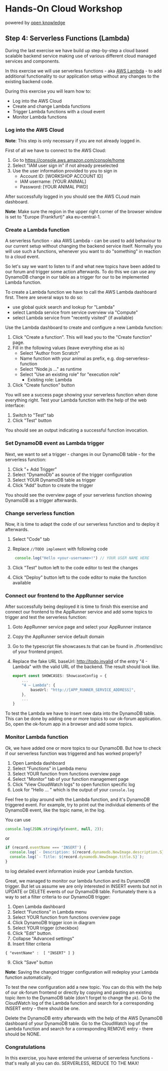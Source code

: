 # Hands-On Cloud Workshop
powered by [open knowledge](https://www.openknowledge.de)

## Step 4: Serverless Functions (Lambda)

During the last exercise we have build up step-by-step a cloud based scalable backend service 
making use of various different cloud managed services and components. 

In this exercise we will use serverless functions - aka [AWS Lambda](https://aws.amazon.com/lambda/) - to add 
additional functionality to our application setup without any changes to the existing backend code. 

During this exercise you will learn how to:

- Log into the AWS Cloud 
- Create and change Lambda functions
- Trigger Lambda functions with a cloud event 
- Monitor Lambda functions

### Log into the AWS Cloud

**Note**: This step is only necessary if you are not already logged in.

First of all we have to connect to the AWS Cloud:

1. Go to https://console.aws.amazon.com/console/home
2. Select "IAM user sign in" if not already preselected
3. Use the user information provided to you to sign in
    - Account ID: [WORKSHOP ACCOUNT ID]
    - IAM username: [YOUR ANIMAL]
    - Password: [YOUR ANIMAL PWD]

After successfully logged in you should see the AWS CLoud main dashboard.

**Note**: Make sure the region in the upper right corner of the browser window
is set to "Europe (Frankfurt)" aka eu-central-1.

### Create a Lambda function 

A serverless function - aka AWS Lambda - can be used to add behaviour to our current 
setup without changing the backend service itself. Normally you will use such a functions, 
whenever you want to do "something" in reaction to a cloud event. 

So let's say we want to listen to if and what new topics have been added to our forum 
and trigger some action afterwards. To do this we can use any DynamoDB change in our table 
as a trigger for our to be implemented Lambda function. 

To create a Lambda function we have to call the AWS Lambda dashboard first. There are
several ways to do so:

- use global quick search and lookup for "Lambda"
- select Lambda service from service overview via "Compute"
- select Lambda service from "recently visited" (if available)

Use the Lambda dashboard to create and configure a new Lambda function:

1. Click "Create a function". This will lead you to the "Create function" page.
2. Fill in the following values (leave everything else as is)
    - Select "Author from Scratch" 
    - Name function with your animal as prefix, e.g. dog-serverless-function
    - Select "Node.js ..." as runtime
    - Select "Use an existing role" for "execution role"
      - Existing role: Lambda 
3. Click "Create function" button

You will see a success page showing your serverless function when done everything right. Test your
Lambda function with the help of the web interface: 

1. Switch to "Test" tab 
2. Click "Test" button 

You should see an output indicating a successful function invocation. 

### Set DynamoDB event as Lambda trigger

Next, we want to set a trigger - changes in our DynamoDB table - for the serverless function: 

1. Click "+ Add Trigger"
2. Select "DynamoDb" as source of the trigger configuration
3. Select YOUR DynamoDB table as trigger 
4. Click "Add" button to create the trigger

You should see the overview page of your serverless function showing DynamoDB as a trigger afterwards. 

### Change serverless function 

Now, it is time to adapt the code of our serverless function and to deploy it afterwards. 

1. Select "Code" tab
2. Replace `//TODO implement` with following code 

    ``` typescript
     console.log("Hello <your-username>!") // YOUR USER NAME HERE 
    ``` 
3. Click "Test" button left to the code editor to test the changes 
4. Click "Deploy" button left to the code editor to make the function available 

### Connect our frontend to the AppRunner service

After successfully being deployed it is time to finish this exercise and connect our frontend
to the AppRunner service and add some topics to trigger and test the serverless function:

1. Goto AppRunner service page and select your AppRunner instance
2. Copy the AppRunner service default domain
3. Go to the typescript file showcases.ts that can be found in ./frontend/src of your frontend project.
4. Replace the fake URL baseUrl: http://todo.invalid of the entry "4 - Lambda" with the valid URL of the
   backend. The result should look like.

    ```typescript
    export const SHOWCASES: ShowcaseConfig = {
        ...
        "4 – Lambda": {
            baseUrl: "http://[APP_RUNNER_SERVICE_ADDRESS]",
        },
        ...
    }
    ```
To test the Lambda we have to insert new data into the DynamoDB table. This can be done 
by adding one or more topics to our ok-forum application. So, open the ok-forum app in 
a browser and add some topics. 

### Monitor Lambda function  

Ok, we have added one or more topics to our DynamoDB. But how to check if 
our serverless function was triggered and has worked properly? 

1. Open Lambda dashboard
2. Select "Functions" in Lambda menu
3. Select YOUR function from functions overview page 
4. Select "Monitor" tab of your function management page
5. Click "View CloudWatch logs" to open function specific log
6. Look for "Hello ... " which is the output of your `console.log`

Feel free to play around with the Lambda function, and it's DynamoDB triggered event. For example, 
try to print out the individual elements of the DynamoDB event, like the topic name, in the log.

You can use 

  ```typescript
  console.log(JSON.stringify(event, null, 2));
  ```

or 

  ```typescript
  if (record.eventName === 'INSERT') {
    console.log(`- Description: ${record.dynamodb.NewImage.description.S}`);
    console.log(`- Title: ${record.dynamodb.NewImage.title.S}`);
  }
  ```
to log detailed event information inside your Lambda function. 

Great, we managed to monitor our lambda function and its DynamoDB trigger. But let us
assume we are only interested in INSERT events but not in UPDATE or DELETE events of 
our DynamoDB table. Fortunately there is a way to set a filter criteria to our DynamoDB
trigger: 

1. Open Lambda dashboard
2. Select "Functions" in Lambda menu
3. Select YOUR function from functions overview page
4. Click DynamoDB trigger icon in diagram
5. Select YOUR trigger (checkbox)
6. Click "Edit" button.
7. Collapse "Advanced settings"
8. Insert filter criteria

  ```
  { "eventName" :  [ "INSERT" ] }
  ```
9. Click "Save" button

**Note**: Saving the changed trigger configuration will redeploy your Lambda function automatically.

To test the new configuration add a new topic. You can do this with the help of 
our ok-forum frontend or directly by copying and pasting an existing topic item
to the DynamoDB table (don't forget to change the `pk`). Go to the CloudWatch log
of the Lambda function and search for a corresponding INSERT entry - there 
should be one. 

Delete the DynamoDB entry afterwards with the help of the AWS DynamoDB dashboard of 
your DynamoDB table. Go to the CloudWatch log of the Lambda function and search for 
a corresponding REMOVE entry - there should be NONE.

### Congratulations 

In this exercise, you have entered the universe of serverless functions - that's really all 
you can do. SERVERLESS, REDUCE TO THE MAX! 
